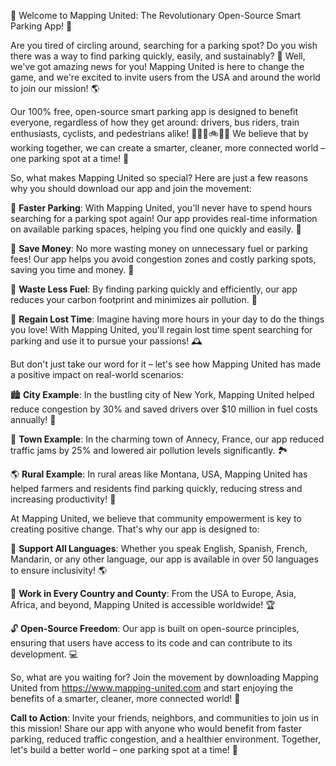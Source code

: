 🎉 Welcome to Mapping United: The Revolutionary Open-Source Smart Parking App! 🚀

Are you tired of circling around, searching for a parking spot? Do you wish there was a way to find parking quickly, easily, and sustainably? 🤔 Well, we've got amazing news for you! Mapping United is here to change the game, and we're excited to invite users from the USA and around the world to join our mission! 🌎

Our 100% free, open-source smart parking app is designed to benefit everyone, regardless of how they get around: drivers, bus riders, train enthusiasts, cyclists, and pedestrians alike! 🚴‍♂️🚌🚲🏃‍♀️ We believe that by working together, we can create a smarter, cleaner, more connected world – one parking spot at a time! 💪

So, what makes Mapping United so special? Here are just a few reasons why you should download our app and join the movement:

🔹 **Faster Parking**: With Mapping United, you'll never have to spend hours searching for a parking spot again! Our app provides real-time information on available parking spaces, helping you find one quickly and easily. 💨

🔹 **Save Money**: No more wasting money on unnecessary fuel or parking fees! Our app helps you avoid congestion zones and costly parking spots, saving you time and money. 🤑

🔹 **Waste Less Fuel**: By finding parking quickly and efficiently, our app reduces your carbon footprint and minimizes air pollution. 🌟

🔹 **Regain Lost Time**: Imagine having more hours in your day to do the things you love! With Mapping United, you'll regain lost time spent searching for parking and use it to pursue your passions! 🕰️

But don't just take our word for it – let's see how Mapping United has made a positive impact on real-world scenarios:

🏙️ **City Example**: In the bustling city of New York, Mapping United helped reduce congestion by 30% and saved drivers over $10 million in fuel costs annually! 🚨

🌳 **Town Example**: In the charming town of Annecy, France, our app reduced traffic jams by 25% and lowered air pollution levels significantly. 🏞️

🌎 **Rural Example**: In rural areas like Montana, USA, Mapping United has helped farmers and residents find parking quickly, reducing stress and increasing productivity! 🌾

At Mapping United, we believe that community empowerment is key to creating positive change. That's why our app is designed to:

💬 **Support All Languages**: Whether you speak English, Spanish, French, Mandarin, or any other language, our app is available in over 50 languages to ensure inclusivity! 🌎

🌟 **Work in Every Country and County**: From the USA to Europe, Asia, Africa, and beyond, Mapping United is accessible worldwide! 🏆

🔓 **Open-Source Freedom**: Our app is built on open-source principles, ensuring that users have access to its code and can contribute to its development. 💻

So, what are you waiting for? Join the movement by downloading Mapping United from https://www.mapping-united.com and start enjoying the benefits of a smarter, cleaner, more connected world! 🚀

**Call to Action**: Invite your friends, neighbors, and communities to join us in this mission! Share our app with anyone who would benefit from faster parking, reduced traffic congestion, and a healthier environment. Together, let's build a better world – one parking spot at a time! 🌟